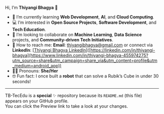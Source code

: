 Hi, I’m **Thiyangi Bhagya** 👋

- 🌱 I’m currently learning **Web Development**, **AI**, and **Cloud Computing**.
- 💻 I’m interested in **Open Source Projects**, **Software Development**, and **Tech Education**.
- 🤝 I’m looking to collaborate on **Machine Learning**, **Data Science** projects, and **Community-driven Tech Initiatives**.
- 📨 How to reach me: **Email**: thiyangibhagya@gmail.com or connect via **LinkedIn**: [[Thiyangi Bhagya LinkedIn](https://www.linkedin.com/in/thiyangi-bhagya-455974275?utm_source=share&utm_campaign=share_via&utm_content=profile&utm_medium=android_app)]([https://linkedin.com/in/thiyangi-bhagya](https://www.linkedin.com/in/thiyangi-bhagya-455974275?utm_source=share&utm_campaign=share_via&utm_content=profile&utm_medium=android_app))
- 🏳️‍🌈 Pronouns: **She/Her**
- 🤓 Fun fact: I once built a **robot** that can solve a Rubik’s Cube in under 30 seconds!

---

TB-TecEdu is a **special** ✨ repository because its `README.md` (this file) appears on your GitHub profile.  
You can click the Preview link to take a look at your changes.

